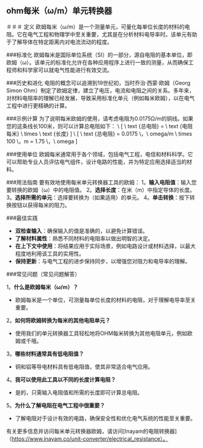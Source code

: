 ## ohm每米（ω/m）单元转换器

＃＃＃ 定义
欧姆每米（ω/m）是一个测量单元，可量化每单位长度的材料的电阻。它在电气工程和物理学中至关重要，尤其是在分析材料电导率时。该单元有助于了解导体在特定距离内对电流流动的程度。

###标准化
欧姆每米是国际单位系统（SI）的一部分，源自电阻的基本单位，即欧姆（ω）。该单元的标准化允许在各种应用程序上进行一致的测量，从而确保工程师和科学家可以就电气性能进行有效交流。

###历史和进化
电阻的概念可以追溯到19世纪初，当时乔治·西蒙·欧姆（Georg Simon Ohm）制定了欧姆定律，建立了电压，电流和电阻之间的关系。多年来，对材料电阻率的理解已经发展，导致采用标准化单元（例如每米欧姆），以在电气工程中进行更精确的计算。

###示例计算
为了说明每米欧姆的使用，请考虑电阻为0.0175Ω/m的铜线。如果您的这条线长100米，则可以计算总电阻如下：
\ [
\ text {总电阻} = \ text {电阻每米} \ times \ text {长度}
\]
\ [
\ text {总电阻} = 0.0175 \，\ omega/m \ times 100 \，m = 1.75 \，\ omega
\]

###使用单位
欧姆每米通常用于各个领域，包括电气工程，电信和材料科学。它可以帮助专业人员评估电气组件，设计电路的性能，并为特定应用选择适当的材料。

###用法指南
要有效地使用每米单元转换器工具的欧姆：
1。**输入电阻值**：输入您要转换的欧姆（ω）中的电阻值。
2。**选择长度**：在米（m）中指定导体的长度。
3。**选择所需的单元**：选择要转换为（如果适用）的单元。
4。**单击转换**：按下转换按钮以获得每米的阻力。

###最佳实践
-  **双检查输入**：确保输入的值是准确的，以避免计算错误。
-  **了解材料属性**：熟悉不同材料的电阻率以做出明智的决定。
-  **在上下文中使用**：将结果应用于实际场景，例如电路设计或材料选择，以最大程度地利用该工具的实用性。
-  **保持更新**：与电气工程的进步保持同步，以增强您对阻力和电导率的理解。

###常见问题（常见问题解答）

1。**什么是欧姆每米（ω/m）？**
- 欧姆每米是一个单位，可测量每单位长度的材料的电阻，对于理解电导率至关重要。

2。**如何将欧姆转换为每米的其他电阻单元？**
- 使用我们的单元转换器工具轻松地将OHM每米转换为其他电阻单元，例如欧姆或千哦。

3。**哪些材料通常具有低电阻值？**
- 铜和铝等导电材料具有低电阻值，使其非常适合电气应用。

4。**我可以使用此工具以不同的长度计算电阻？**
- 是的，只需输入电阻值和所需的长度即可计算总电阻。

5。**为什么了解电阻在电气工程中很重要？**
- 了解电阻对于设计有效的电路，确保安全性和优化电气系统的性能至关重要。

有关更多信息并访问每米单元转换器欧姆，请访问[Inayam的电阻转换器]（https://www.inayam.co/unit-converter/electrical_resistance）。